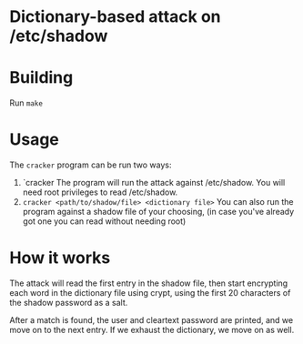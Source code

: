 # Dictionary-based attack on /etc/shadow

# Building
Run `make`

# Usage

The `cracker` program can be run two ways:
1. `cracker <dictionary file>
    The program will run the attack against /etc/shadow.
    You will need root privileges to read /etc/shadow.
2. `cracker <path/to/shadow/file> <dictionary file>`
    You can also run the program against a shadow file of your choosing,
    (in case you've already got one you can read without needing root)

# How it works
The attack will read the first entry in the shadow file, then start
encrypting each word in the dictionary file using crypt, using the first
20 characters of the shadow password as a salt.

After a match is found, the user and cleartext password are printed, and
we move on to the next entry. If we exhaust the dictionary, we move on as
well.

